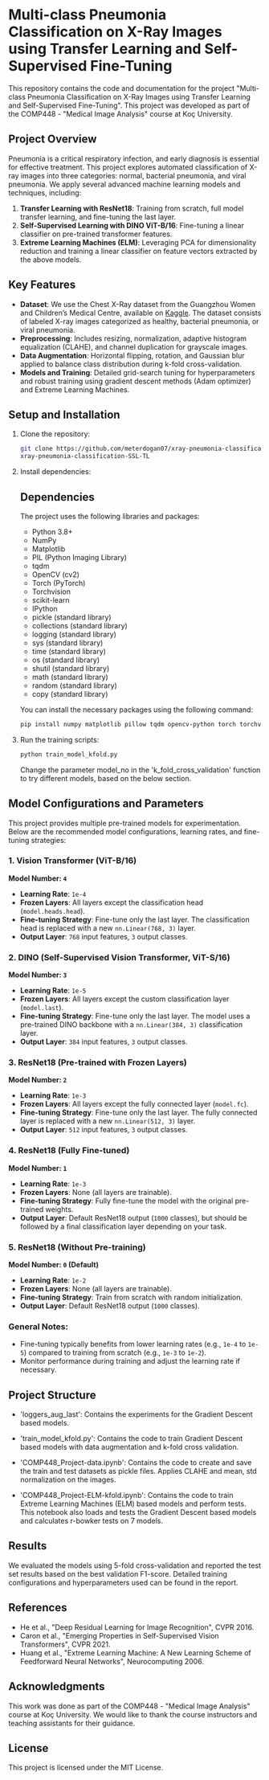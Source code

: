 # Multi-class Pneumonia Classification on X-Ray Images using Transfer Learning and Self-Supervised Fine-Tuning

This repository contains the code and documentation for the project "Multi-class Pneumonia Classification on X-Ray Images using Transfer Learning and Self-Supervised Fine-Tuning". This project was developed as part of the COMP448 - "Medical Image Analysis" course at Koç University.

## Project Overview

Pneumonia is a critical respiratory infection, and early diagnosis is essential for effective treatment. This project explores automated classification of X-ray images into three categories: normal, bacterial pneumonia, and viral pneumonia. We apply several advanced machine learning models and techniques, including:

1. **Transfer Learning with ResNet18**: Training from scratch, full model transfer learning, and fine-tuning the last layer.
2. **Self-Supervised Learning with DINO ViT-B/16**: Fine-tuning a linear classifier on pre-trained transformer features.
3. **Extreme Learning Machines (ELM)**: Leveraging PCA for dimensionality reduction and training a linear classifier on feature vectors extracted by the above models.

## Key Features

- **Dataset**: We use the Chest X-Ray dataset from the Guangzhou Women and Children’s Medical Centre, available on [Kaggle](https://www.kaggle.com/datasets/paultimothymooney/chest-xray-pneumonia/data). The dataset consists of labeled X-ray images categorized as healthy, bacterial pneumonia, or viral pneumonia.
- **Preprocessing**: Includes resizing, normalization, adaptive histogram equalization (CLAHE), and channel duplication for grayscale images.
- **Data Augmentation**: Horizontal flipping, rotation, and Gaussian blur applied to balance class distribution during k-fold cross-validation.
- **Models and Training**: Detailed grid-search tuning for hyperparameters and robust training using gradient descent methods (Adam optimizer) and Extreme Learning Machines.

## Setup and Installation

1. Clone the repository:
    ```bash
    git clone https://github.com/meterdogan07/xray-pneumonia-classification-SSL-TL.git
    xray-pneumonia-classification-SSL-TL
    ```

2. Install dependencies:
    ## Dependencies

    The project uses the following libraries and packages:
    
    - Python 3.8+
    - NumPy
    - Matplotlib
    - PIL (Python Imaging Library)
    - tqdm
    - OpenCV (cv2)
    - Torch (PyTorch)
    - Torchvision
    - scikit-learn
    - IPython
    - pickle (standard library)
    - collections (standard library)
    - logging (standard library)
    - sys (standard library)
    - time (standard library)
    - os (standard library)
    - shutil (standard library)
    - math (standard library)
    - random (standard library)
    - copy (standard library)
    
    You can install the necessary packages using the following command:
    
    ```bash
    pip install numpy matplotlib pillow tqdm opencv-python torch torchvision scikit-learn ipython
    ```

3. Run the training scripts:
    ```bash
    python train_model_kfold.py
    ```
    Change the parameter model_no in the 'k_fold_cross_validation' function to try different models, based on the below section.


## Model Configurations and Parameters

This project provides multiple pre-trained models for experimentation. Below are the recommended model configurations, learning rates, and fine-tuning strategies:

### 1. Vision Transformer (ViT-B/16)
**Model Number: `4`**

- **Learning Rate**: `1e-4`
- **Frozen Layers**: All layers except the classification head (`model.heads.head`).
- **Fine-tuning Strategy**: Fine-tune only the last layer. The classification head is replaced with a new `nn.Linear(768, 3)` layer.
- **Output Layer**: `768` input features, `3` output classes.

### 2. DINO (Self-Supervised Vision Transformer, ViT-S/16)
**Model Number: `3`**

- **Learning Rate**: `1e-5`
- **Frozen Layers**: All layers except the custom classification layer (`model.last`).
- **Fine-tuning Strategy**: Fine-tune only the last layer. The model uses a pre-trained DINO backbone with a `nn.Linear(384, 3)` classification layer.
- **Output Layer**: `384` input features, `3` output classes.

### 3. ResNet18 (Pre-trained with Frozen Layers)
**Model Number: `2`**

- **Learning Rate**: `1e-3`
- **Frozen Layers**: All layers except the fully connected layer (`model.fc`).
- **Fine-tuning Strategy**: Fine-tune only the last layer. The fully connected layer is replaced with a new `nn.Linear(512, 3)` layer.
- **Output Layer**: `512` input features, `3` output classes.

### 4. ResNet18 (Fully Fine-tuned)
**Model Number: `1`**

- **Learning Rate**: `1e-3`
- **Frozen Layers**: None (all layers are trainable).
- **Fine-tuning Strategy**: Fully fine-tune the model with the original pre-trained weights.
- **Output Layer**: Default ResNet18 output (`1000` classes), but should be followed by a final classification layer depending on your task.

### 5. ResNet18 (Without Pre-training)
**Model Number: `0` (Default)**

- **Learning Rate**: `1e-2`
- **Frozen Layers**: None (all layers are trainable).
- **Fine-tuning Strategy**: Train from scratch with random initialization.
- **Output Layer**: Default ResNet18 output (`1000` classes).

### General Notes:
- Fine-tuning typically benefits from lower learning rates (e.g., `1e-4` to `1e-5`) compared to training from scratch (e.g., `1e-3` to `1e-2`).
- Monitor performance during training and adjust the learning rate if necessary.


## Project Structure

- 'loggers_aug_last': Contains the experiments for the Gradient Descent based models.

- 'train_model_kfold.py': Contains the code to train Gradient Descent based models with data augmentation and k-fold cross validation.

- 'COMP448_Project-data.ipynb': Contains the code to create and save the train and test datasets as pickle files. Applies CLAHE and mean, std normalization on the images.

- 'COMP448_Project-ELM-kfold.ipynb': Contains the code to train Extreme Learning Machines (ELM) based models and perform tests. This notebook also loads and tests the Gradient Descent based models and calculates r-bowker tests on 7 models.


## Results

We evaluated the models using 5-fold cross-validation and reported the test set results based on the best validation F1-score. Detailed training configurations and hyperparameters used can be found in the report.

## References

- He et al., "Deep Residual Learning for Image Recognition", CVPR 2016.
- Caron et al., "Emerging Properties in Self-Supervised Vision Transformers", CVPR 2021.
- Huang et al., "Extreme Learning Machine: A New Learning Scheme of Feedforward Neural Networks", Neurocomputing 2006.

## Acknowledgments
This work was done as part of the COMP448 - "Medical Image Analysis" course at Koç University. We would like to thank the course instructors and teaching assistants for their guidance.

## License

This project is licensed under the MIT License.
